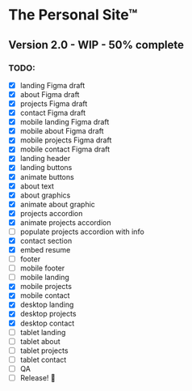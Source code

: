 # The Personal Site™
## Version 2.0 - WIP - 50% complete

### TODO:
- [x] landing Figma draft
- [x] about Figma draft
- [x] projects Figma draft
- [x] contact Figma draft
- [x] mobile landing Figma draft
- [x] mobile about Figma draft
- [x] mobile projects Figma draft
- [x] mobile contact Figma draft
- [x] landing header
- [x] landing buttons
- [x] animate buttons
- [x] about text
- [x] about graphics
- [x] animate about graphic
- [x] projects accordion
- [x] animate projects accordion
- [ ] populate projects accordion with info
- [x] contact section
- [x] embed resume
- [ ] footer
- [ ] mobile footer
- [ ] mobile landing
- [x] mobile projects
- [x] mobile contact
- [x] desktop landing
- [x] desktop projects
- [x] desktop contact
- [ ] tablet landing
- [ ] tablet about
- [ ] tablet projects
- [ ] tablet contact
- [ ] QA
- [ ] Release! 🎉
